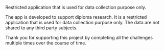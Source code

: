 Restricted application that is used for data collection purpose only.

The app is developed to support diploma research. It is a restricted application that is used for data collection purpose only. The data are not shared to any third party subjects.

Thank you for supporting this project by completing all the challenges multiple times over the course of time.